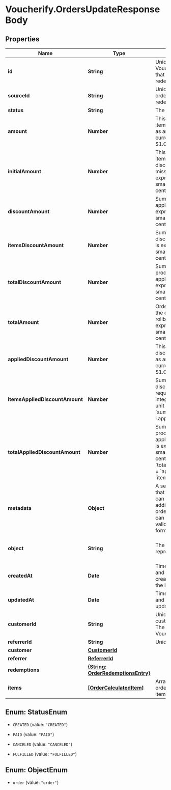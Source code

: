 # Voucherify.OrdersUpdateResponseBody

## Properties

Name | Type | Description | Notes
------------ | ------------- | ------------- | -------------
**id** | **String** | Unique ID assigned by Voucherify of an existing order that will be linked to the redemption of this request. | [optional] 
**sourceId** | **String** | Unique source ID of an existing order that will be linked to the redemption of this request. | [optional] 
**status** | **String** | The order status. | [optional] 
**amount** | **Number** | This is the sum of the order items&#39; amounts. It is expressed as an integer in the smallest currency unit (e.g. 100 cents for $1.00). | [optional] 
**initialAmount** | **Number** | This is the sum of the order items&#39; amounts before any discount or other effect (e.g. add missing units) is applied. It is expressed as an integer in the smallest currency unit (e.g. 100 cents for $1.00). | [optional] 
**discountAmount** | **Number** | Sum of all order-level discounts applied to the order. It is expressed as an integer in the smallest currency unit (e.g. 100 cents for $1.00). | [optional] 
**itemsDiscountAmount** | **Number** | Sum of all product-specific discounts applied to the order. It is expressed as an integer in the smallest currency unit (e.g. 100 cents for $1.00). | [optional] 
**totalDiscountAmount** | **Number** | Sum of all order-level AND all product-specific discounts applied to the order. It is expressed as an integer in the smallest currency unit (e.g. 100 cents for $1.00). | [optional] 
**totalAmount** | **Number** | Order amount after undoing all the discounts through the rollback redemption. It is expressed as an integer in the smallest currency unit (e.g. 100 cents for $1.00). | [optional] 
**appliedDiscountAmount** | **Number** | This field shows the order-level discount applied. It is expressed as an integer in the smallest currency unit (e.g. 100 cents for $1.00). | [optional] 
**itemsAppliedDiscountAmount** | **Number** | Sum of all product-specific discounts applied in a particular request. It is expressed as an integer in the smallest currency unit (e.g. 100 cents for $1.00).   &#x60;sum(items, i &#x3D;&gt; i.applied_discount_amount)&#x60; | [optional] 
**totalAppliedDiscountAmount** | **Number** | Sum of all order-level AND all product-specific discounts applied in a particular request. It is expressed as an integer in the smallest currency unit (e.g. 100 cents for $1.00).   &#x60;total_applied_discount_amount&#x60; &#x3D; &#x60;applied_discount_amount&#x60; + &#x60;items_applied_discount_amount&#x60; | [optional] 
**metadata** | **Object** | A set of custom key/value pairs that you can attach to an order. It can be useful for storing additional information about the order in a structured format. It can be used to define business validation rules or discount formulas. | [optional] 
**object** | **String** | The type of the object represented by JSON. | [optional] [default to &#39;order&#39;]
**createdAt** | **Date** | Timestamp representing the date and time when the order was created. The value is shown in the ISO 8601 format. | [optional] 
**updatedAt** | **Date** | Timestamp representing the date and time when the order was last updated in ISO 8601 format. | [optional] 
**customerId** | **String** | Unique customer identifier of the customer making the purchase. The ID is assigned by Voucherify. | [optional] 
**referrerId** | **String** | Unique referrer ID. | [optional] 
**customer** | [**CustomerId**](CustomerId.md) |  | [optional] 
**referrer** | [**ReferrerId**](ReferrerId.md) |  | [optional] 
**redemptions** | [**{String: OrderRedemptionsEntry}**](OrderRedemptionsEntry.md) |  | [optional] 
**items** | [**[OrderCalculatedItem]**](OrderCalculatedItem.md) | Array of items applied to the order. It can include up to 500 items. | [optional] 



## Enum: StatusEnum


* `CREATED` (value: `"CREATED"`)

* `PAID` (value: `"PAID"`)

* `CANCELED` (value: `"CANCELED"`)

* `FULFILLED` (value: `"FULFILLED"`)





## Enum: ObjectEnum


* `order` (value: `"order"`)




